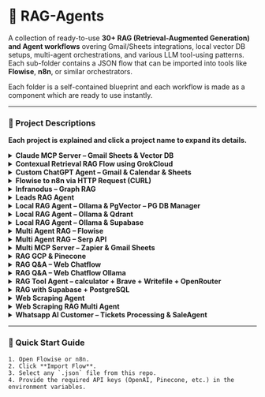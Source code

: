 # 🚀 RAG-Agents

A collection of ready-to-use **30+ RAG (Retrieval-Augmented Generation) and Agent workflows** overing Gmail/Sheets integrations, local vector DB setups, multi-agent orchestrations, and various LLM tool-using patterns. Each sub-folder contains a JSON flow that can be imported into tools like **Flowise**, **n8n**, or similar orchestrators. 

Each folder is a self-contained blueprint and each workflow is made as a component which are ready to use instantly. 

---

### 📂 Project Descriptions

**Each project is explained and click a project name to expand its details.**
<br>


<details>
<summary><b>Claude MCP Server – Gmail Sheets & Vector DB</b></summary>

- Triggers a Claude MCP server to pull Gmail and Google Sheets data.  
- Parses emails and sheet entries, transforms them into vector embeddings, and stores them in a Vector DB.  
- Enables semantic search and retrieval of emails or sheet records for downstream tasks.

</details>

<details>
<summary><b>Contexual Retrieval RAG Flow using GrokCloud</b></summary>

- Implements a contextual-chunking pipeline with GrokCloud for more meaningful document segmentation.  
- Groups related text into context-aware chunks before embedding.  
- Improves retrieval-augmented generation (RAG) by providing richer, coherent context to the LLM.

</details>

<details>
<summary><b>Custom ChatGPT Agent – Gmail & Calendar & Sheets</b></summary>

- Custom ChatGPT agent integrating Gmail, Google Calendar, and Sheets APIs.  
- Automates email parsing, event creation, and sheet updates in a single conversational interface.  
- Ideal for personal productivity and business workflow automation.

</details>

<details>
<summary><b>Flowise to n8n via HTTP Request (CURL)</b></summary>

- Connects Flowise chatflows to n8n via HTTP requests or cURL.  
- Sends chatflow outputs to n8n webhooks for automation triggers.  
- Useful for chaining AI-driven responses with low-code workflows.

</details>

<details>
<summary><b>Infranodus – Graph RAG</b></summary>

- Builds a semantic graph of documents using InfraNodus.  
- RAG queries traverse this graph to uncover hidden relationships and topic clusters.  
- Helps with knowledge discovery and complex information synthesis.

</details>

<details>
<summary><b>Leads RAG Agent</b></summary>

- Ingests lead data and embeds it into a Pinecone vector database.  
- Supports fast semantic search and retrieval of potential customer leads.  
- Ideal for CRM enrichment and sales intelligence.

</details>

<details>
<summary><b>Local RAG Agent – Ollama & PgVector – PG DB Manager</b></summary>

- Runs Ollama locally for inference with PgVector for vector embeddings.  
- Includes a Postgres DB manager to handle data ingestion and queries.  
- Provides a private, self-hosted RAG setup without cloud dependency.

</details>

<details>
<summary><b>Local RAG Agent – Ollama & Qdrant</b></summary>

- Pairs local Ollama LLM inference with Qdrant vector storage.  
- Supports high-speed similarity search and context retrieval on local data.  
- Good for privacy-sensitive deployments needing on-prem solutions.

</details>

<details>
<summary><b>Local RAG Agent – Ollama & Supabase</b></summary>

- Combines Ollama local LLM with Supabase’s managed Postgres and vector features.  
- Enables serverless, scalable RAG applications while keeping compute local.  
- Balances privacy with cloud convenience.

</details>

<details>
<summary><b>Multi Agent RAG – Flowise</b></summary>

- Orchestrates multiple specialized agents through Flowise.  
- Agents handle retrieval, internet search, and content generation in parallel.  
- Great for complex tasks like research or multi-step problem solving.

</details>

<details>
<summary><b>Multi Agent RAG – Serp API</b></summary>

- Multi-agent system enhanced by Serp API for live web searches.  
- Agents fetch current data and integrate it with vector retrieval results.  
- Useful for real-time intelligence and competitive analysis.

</details>

<details>
<summary><b>Multi MCP Server – Zapier & Gmail Sheets</b></summary>

- Bridges multiple MCP servers with Zapier automations.  
- Syncs Gmail and Google Sheets data across connected apps.  
- Simplifies complex integrations with minimal coding.

</details>

<details>
<summary><b>RAG GCP & Pinecone</b></summary>

- Implements a RAG pipeline using Google Cloud services for compute.  
- Stores embeddings in Pinecone for scalable vector search.  
- Suited for enterprise-level document retrieval and Q&A.

</details>

<details>
<summary><b>RAG Q&A – Web Chatflow</b></summary>

- Web-based interface for asking natural-language questions over your data.  
- Uses a RAG backend to fetch and synthesize answers from indexed documents.  
- Great for knowledge bases, FAQs, or internal documentation.

</details>

<details>
<summary><b>RAG Q&A – Web Chatflow Ollama</b></summary>

- Similar to the standard Web Chatflow but powered by a local Ollama model.  
- Provides private, offline Q&A capabilities with RAG.  
- Ideal when data must stay fully on-device.

</details>

<details>
<summary><b>RAG Tool Agent – calculator + Brave + Writefile + OpenRouter</b></summary>

- An agent equipped with multiple tools: Brave for web search, a calculator, and file writing.  
- Routes model requests through OpenRouter for flexible LLM selection.  
- Handles tasks from data gathering to computation and file creation.

</details>

<details>
<summary><b>RAG with Supabase + PostgreSQL</b></summary>

- Step-by-step tutorial to build a RAG solution using Supabase and Postgres.  
- Covers document ingestion, embedding generation, and query execution.  
- Good starting point for developers learning vector databases.

</details>

<details>
<summary><b>Web Scraping Agent</b></summary>

- Automates website crawling by respecting robots.txt and using sitemaps.  
- Extracts and cleans data for downstream indexing or analysis.  
- Fits use cases like content aggregation or market research.

</details>

<details>
<summary><b>Web Scraping RAG Multi Agent</b></summary>

- Multi-agent workflow that scrapes the web, embeds content, and provides retrieval.  
- Supports live data collection and on-demand Q&A.  
- Enables real-time insights from dynamic websites.

</details>

<details>
<summary><b>Whatsapp AI Customer – Tickets Processing & SaleAgent</b></summary>

- WhatsApp chatbot for customer support and sales ticketing.  
- Processes audio messages, logs interactions in Supabase, and tracks leads.  
- Streamlines customer service and automates follow-ups.

</details>

---

### 🚀 Quick Start Guide

```
1. Open Flowise or n8n.
2. Click **Import Flow**.
3. Select any `.json` file from this repo.
4. Provide the required API keys (OpenAI, Pinecone, etc.) in the environment variables.
```





